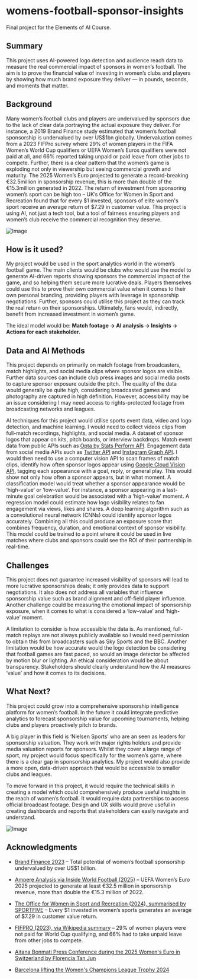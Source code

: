 # womens-football-sponsor-insights

Final project for the Elements of AI Course.

## Summary

This project uses AI-powered logo detection and audience reach data to measure the real commercial impact of sponsors in women’s football.
The aim is to prove the financial value of investing in women’s clubs and players by showing how much brand exposure they deliver — in pounds, seconds, and moments that matter.

## Background

Many women’s football clubs and players are undervalued by sponsors due to the lack of clear data portraying the actual exposure they deliver. For instance, a 2019 Brand Finance study estimated that women’s football sponsorship is undervalued by over US$1bn globally. Undervaluation comes from a 2023 FIFPro survey where 29% of women players in the FIFA Women’s World Cup qualifiers or UEFA Women’s Euros qualifiers were not paid at all, and 66% reported taking unpaid or paid leave from other jobs to compete. Further, there is a clear pattern that the women’s game is exploding not only in viewership but seeing commercial growth and maturity. The 2025 Women’s Euro projected to generate a record-breaking €32.5million in sponsorship revenue, this is more than double of the €15.3million generated in 2022. The return of investment from sponsoring women’s sport can be high too – UK’s Office for Women in Sport and Recreation found that for every $1 invested, sponsors of elite women's sport receive an average return of $7.29 in customer value. This project is using AI, not just a tech tool, but a tool of fairness ensuring players and women’s club receive the commercial recognition they deserve.


![Image](https://github.com/user-attachments/assets/0e313687-cf10-43ad-8127-898b1b6d6d8e)



## How is it used?

My project would be used in the sport analytics world in the women’s football game. The main clients would be clubs who would use the model to generate AI-driven reports showing sponsors the commercial impact of the game, and so helping them secure more lucrative deals. Players themselves could use this to prove their own commercial value when it comes to their own personal branding, providing players with leverage in sponsorship negotiations. Further, sponsors could utilise this project as they can track the real return on their sponsorships. Ultimately, fans would, indirectly, benefit from increased investment in women’s game.

The ideal model would be: **Match footage &rarr; AI analysis &rarr; Insights &rarr; Actions for each stakeholder.**


## Data and AI Methods

This project depends on primarily on match footage from broadcasters, match highlights, and social media clips where sponsor logos are visible. Further data sources can include club press images and social media posts to capture sponsor exposure outside the pitch. The quality of the data would generally be quite high, considering broadcasted games and photography are captured in high definition. However, accessibility may be an issue considering I may need access to rights-protected footage from broadcasting networks and leagues.

AI techniques for this project would utilise sports event data, video and logo detection, and machine learning. I would need to collect videos clips from full-match recordings, highlights, and social media. A dataset of sponsor logos that appear on kits, pitch boards, or interview backdrops. Match event data from public APIs such as [Opta by Stats Perform API](https://www.statsperform.com/opta/). Engagement data from social media APIs such as [Twitter API](https://developer.twitter.com/en/docs) and [Instagram Graph API](https://developers.facebook.com/products/instagram/apis/). I would then need to use a computer vision API to scan frames of match clips, identify how often sponsor logos appear using [Google Cloud Vision API](https://cloud.google.com/vision), tagging each appearance with a goal, reply, or general play. This would show not only how often a sponsor appears, but in what moment. A classification model would treat whether a sponsor appearance would be ‘high-value’ or ‘low-value’. For instance, a sponsor appearing in a last-minute goal celebration would be associated with a ‘high-value’ moment. A regression model could estimate how logo visibility relates to fan engagement via views, likes and shares. A deep learning algorithm such as a convolutional neural network (CNNs) could identify sponsor logos accurately. Combining all this could produce an exposure score that combines frequency, duration, and emotional context of sponsor visibility. This model could be trained to a point where it could be used in live matches where clubs and sponsors could see the ROI of their partnership in real-time.


## Challenges

This project does not guarantee increased visibility of sponsors will lead to more lucrative sponsorships deals; it only provides data to support negotiations. It also does not address all variables that influence sponsorship value such as brand alignment and off-field player influence. Another challenge could be measuring the emotional impact of sponsorship exposure, when it comes to what is considered a ‘low-value’ and ‘high-value’ moment.

A limitation to consider is how accessible the data is. As mentioned, full-match replays are not always publicly available so I would need permission to obtain this from broadcasters such as Sky Sports and the BBC. Another limitation would be how accurate would the logo detection be considering that football games are fast paced, so would an image detector be affected by motion blur or lighting.
An ethical consideration would be about transparency. Stakeholders should clearly understand how the AI measures ‘value’ and how it comes to its decisions.


## What Next?

This project could grow into a comprehensive sponsorship intelligence platform for women’s football. In the future it could integrate predictive analytics to forecast sponsorship value for upcoming tournaments, helping clubs and players proactively pitch to brands.

A big player in this field is ‘Nielsen Sports’ who are an seen as leaders for sponsorship valuation. They work with major rights holders and provide media valuation reports for sponsors. Whilst they cover a large range of sport, my project would focus specifically for the women’s game, where there is a clear gap in sponsorship analytics. My project would also provide a more open, data-driven approach that would be accessible to smaller clubs and leagues.

To move forward in this project, it would require the technical skills in creating a model which could comprehensively produce useful insights in the reach of women’s football. It would require data partnerships to access official broadcast footage. Design and UX skills would prove useful in creating dashboards and reports that stakeholders can easily navigate and understand.




![Image](https://github.com/user-attachments/assets/641ea537-1e0c-4b4c-a209-5d160a221fd3)


## Acknowledgments

- [Brand Finance 2023](https://brandfinance.com/press-releases/total-potential-of-womens-football-sponsorship-undervalued-by-over-us1-billion) – Total potential of women’s football sponsorship undervalued by over US$1 billion.

- [Ampere Analysis via Inside World Football (2025)](https://www.insideworldfootball.com/2025/06/26/uefa-womens-euro-2025-course-double-sponsorship-revenues) – UEFA Women’s Euro 2025 projected to generate at least €32.5 million in sponsorship revenue, more than double the €15.3 million of 2022.

- [The Office for Women in Sport and Recreation (2024), summarised by SPORTFIVE](https://sportfive.us/beyond-the-match/insights/the-commercialisation-of-womens-football) – Every $1 invested in women’s sports generates an average of $7.29 in customer value return.

- [FIFPRO (2023), via Wikipedia summary](https://en.wikipedia.org/wiki/Labour_relations_in_women%27s_association_football) – 29% of women players were not paid for World Cup qualifying, and 66% had to take unpaid leave from other jobs to compete.


- [Aitana Bonmati Press Conference during the 2025 Women's Euro in Switzerland by Florencia Tan Jun](https://media.gettyimages.com/id/2225631565/photo/bern-switzerland-aitana-bonmati-of-spain-speaks-to-the-media-during-the-spain-press.jpg?s=612x612&w=gi&k=20&c=D-6L_3zeUmBrcsaa7_rMsI79yxq9gQsZWljscTA_wpM=)

- [Barcelona lifting the Women's Champions League Trophy 2024](https://www.google.com/url?sa=i&url=https%3A%2F%2Fwgno.com%2Fsports%2Fap-sports%2Fap-uefa-celebrates-growth-of-womens-soccer-as-barcelona-lifts-another-womens-champions-league-trophy%2F&psig=AOvVaw3TWbUMRRkZg2flATZuThVd&ust=1755427346795000&source=images&cd=vfe&opi=89978449&ved=0CBYQjRxqFwoTCNjLgc2Sj48DFQAAAAAdAAAAABBU)
